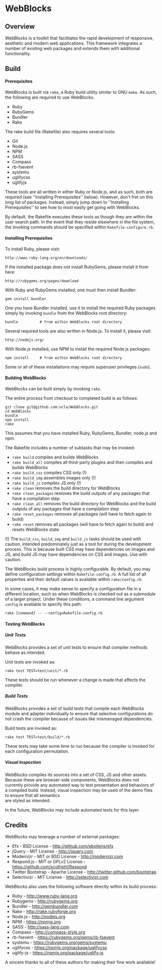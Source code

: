 # WebBlocks

## Overview

WebBlocks is a toolkit that facilitates the rapid development of responsive,
aesthetic and modern web applications. This framework integrates a number of
existing web packages and extends them with additional functionality.

## Build

#### Prerequisites

WebBlocks is built via `rake`, a Ruby build utility similar to GNU `make`. As 
such, the following are required to use WebBlocks:

* Ruby
* RubyGems
* Bundler
* Rake

The rake build file (Rakefile) also requires several tools:

* Git
* Node.js
* NPM
* SASS
* Compass
* rb-fsevent
* systemu
* uglifycss
* uglifyjs

These tools are all written in either Ruby or Node.js, and as such, both are
required (see ''Installing Prerequisites'' below). However, don't fret on this
long list of packages. Instead, simply jump down to ''Installing Prerequisites''
to see how to most easily get going with WebBlocks.

By default, the Rakefile executes these tools as though they are within the user
search path. In the event that they reside elsewhere in the file system, the 
invoking commands should be specified within `Rakefile-configure.rb`.

#### Installing Prerequisites

To install Ruby, please visit:

    http://www.ruby-lang.org/en/downloads/

If the installed package does not install RubyGems, please install it from here:

    http://rubygems.org/pages/download

With Ruby and RubyGems installed, one must then install Bundler:

```
gem install bundler
```

One you have Bundler installed, use it to install the required Ruby packages
simply by invoking `bundle` from the WebBlocks root directory:

```
bundle          # from within WebBlocks root directory
```

Several required tools are also written in Node.js. To install it, please visit:

    http://nodejs.org/

With Node.js installed, use NPM to install the required Node.js packages:

```
npm install     # from within WebBlocks root directory
```

Some or all of these installations may require superuser privileges (`sudo`).

#### Building WebBlocks

WebBlocks can be built simply by invoking `rake`.

The entire process from checkout to completed build is as follows:

```
git clone git@github.com:ucla/WebBlocks.git
cd WebBlocks
bundle
npm install
rake
```

This assumes that you have installed Ruby, RubyGems, Bundler, node.js and npm.

The Rakefile includes a number of subtasks that may be invoked:

* `rake build` compiles and builds WebBlocks
* `rake build_all` compiles all third-party plugins and then compiles and builds WebBlocks
* `rake build_css` compiles CSS only (!)
* `rake build_img` assembles images only (!)
* `rake build_js` compiles JS only (!)
* `rake clean` removes the build directory for WebBlocks
* `rake clean_packages` removes the build outputs of any packages that have a compilation step
* `rake clean_all` removes the build directory for WebBlocks and the build outputs of any packages that have a compilation step
* `rake reset_packages` removes all packages (will have to fetch again to build)
* `rake reset` removes all packages (will have to fetch again to build) and resets WebBlocks state

(!) The `build_css`, `build_img` and `build_js` tasks should be used with 
caution, intended predominately just as a tool for during the development
process. This is because built CSS may have dependencies on images and JS, 
and build JS may have dependencies on CSS and images. Use with caution.

The WebBlocks build process is highly configurable. By default, you may define
configuration settings within `Rakefile-config.rb`. A full list of all 
properties and their default values is available within `rake/config.rb`.

In some cases, it may make sense to specify a configuration file in a different
location, such as when WebBlocks is checked out as a submodule of a larger 
project. Under these conditions, a command line argument `config` is available
to specify this path:

```
rake [command] -- --config=Rakefile-config.rb
```

#### Testing WebBlocks

##### Unit Tests

WebBlocks provides a set of unit tests to ensure that compiler methods
behave as intended.

Unit tests are invoked as:

```
rake test TEST=test/unit/*.rb
```

These tests should be run whenever a change is made that affects the compiler.

##### Build Tests

WebBlocks provides a set of build tests that compile each WebBlocks module 
and adapter individually to ensure that selective configurations do not crash
the compiler because of issues like mismanaged dependencies.

Build tests are invoked as:

```
rake test TEST=test/build/*.rb
```

These tests may take some time to run because the compiler is invoked for each 
configuration permutation.

##### Visual Inspection

WebBlocks compiles its sources into a set of CSS, JS and other assets. Because 
these are browser-side components, WebBlocks does not currently provide any 
automated way to test presentation and behaviors of a compiled build. Instead, 
visual inspection may be used of the demo files to ensure that all semantics  
are styled as intended. 

In the future, WebBlocks may include automated tests for this layer.

## Credits

WebBlocks may leverage a number of external packages:

* Efx - BSD License - http://github.com/ebollens/efx
* jQuery - MIT License - http://jquery.com
* Modernizr - MIT or BSD License - http://modernizr.com
* Respond.js - MIT or GPLv2 License - https://github.com/scottjehl/Respond
* Twitter Bootstrap - Apache License - http://twitter.github.com/bootstrap
* Selectivizr - MIT License - http://selectivizr.com

WebBlocks also uses the following software directly within its build process:

* Ruby - http://www.ruby-lang.org
* Rubygems - http://rubygems.org
* Bundler - http://gembundler.com
* Rake - http://rake.rubyforge.org
* Node.js - http://nodejs.org
* NPM - https://npmjs.org
* SASS - http://sass-lang.com
* Compass - http://compass-style.org
* rb-fsevent - https://rubygems.org/gems/rb-fsevent
* systemu - https://rubygems.org/gems/systemu
* uglifycss - https://npmjs.org/package/uglifycss
* uglify-js - https://npmjs.org/package/uglify-js

A sincere thanks to all of these authors for making their fine work available!